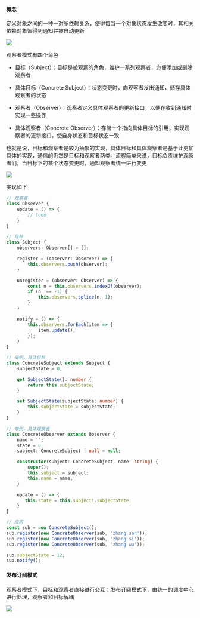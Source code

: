 #### 概念

定义对象之间的一种一对多依赖关系，使得每当一个对象状态发生改变时，其相关依赖对象皆得到通知并被自动更新

![](https://user-gold-cdn.xitu.io/2019/3/17/1698a9523384272a?imageView2/0/w/1280/h/960/format/webp/ignore-error/1)

观察者模式有四个角色

- 目标（Subject）：目标是被观察的角色，维护一系列观察者，方便添加或删除观察者

- 具体目标（Concrete Subject）：状态变更时，向观察者发出通知，储存具体观察者的状态

- 观察者（Observer）：观察者定义具体观察者的更新接口，以便在收到通知时实现一些操作

- 具体观察者（Concrete Observer）：存储一个指向具体目标的引用，实现观察者的更新接口，使自身状态和目标状态一致

也就是说，目标和观察者是较为抽象的实现，具体目标和具体观察者是基于此更加具体的实现，通信的仍然是目标和观察者两类。流程简单来说，目标负责维护观察者们，当目标下的某个状态变更时，通知观察者统一进行变更

![](https://pic2.zhimg.com/80/v2-0a7ef7d1a328dc37eadefb29e0ea705d_1440w.jpg)

实现如下

```ts
// 观察者
class Observer {
    update = () => {
        // todo
    }
}

// 目标
class Subject {
    observers: Observer[] = [];

    register = (observer: Observer) => {
        this.observers.push(observer);
    }

    unregister = (observer: Observer) => {
        const n = this.observers.indexOf(observer);
        if (n !== -1) {
            this.observers.splice(n, 1);
        }
    }

    notify = () => {
        this.observers.forEach(item => {
            item.update();
        });
    }
}

// 举例，具体目标
class ConcreteSubject extends Subject {
    subjectState = 0;

    get SubjectState(): number {
        return this.subjectState;
    }

    set SubjectState(subjectState: number) {
        this.subjectState = subjectState;
    }
}

// 举例，具体观察者
class ConcreteObserver extends Observer {
    name = '';
    state = 0;
    subject: ConcreteSubject | null = null;

    constructor(subject: ConcreteSubject, name: string) {
        super();
        this.subject = subject;
        this.name = name;
    }

    update = () => {
       this.state = this.subject!.subjectState; 
    }
}

// 应用
const sub = new ConcreteSubject();
sub.register(new ConcreteObserver(sub, 'zhang san'));
sub.register(new ConcreteObserver(sub, 'zhang si'));
sub.register(new ConcreteObserver(sub, 'zhang wu'));

sub.subjectState = 12;
sub.notify();
```

#### 发布订阅模式

观察者模式下，目标和观察者直接进行交互；发布订阅模式下，由统一的调度中心进行处理，观察者和目标解耦

![](https://upload-images.jianshu.io/upload_images/14882319-f9fe428ce107e458.png?imageMogr2/auto-orient/strip|imageView2/2/w/512/format/webp)